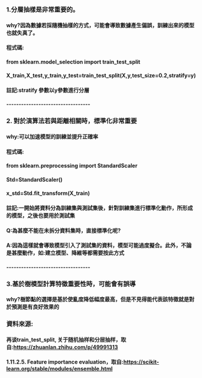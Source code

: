 ### 1.分層抽樣是非常重要的。
#### why?因為數據若採隨機抽樣的方式，可能會導致數據產生偏誤，訓練出來的模型也就失真了。
#### 程式碼:
#### from sklearn.model_selection import train_test_split
#### X_train,X_test,y_train,y_test=train_test_split(X,y,test_size=0.2,stratify=y)
#### 註記:stratify 參數以y參數進行分層
#### ----------------------------------
### 2. 對於演算法若與距離相關時，標準化非常重要
#### why:可以加速模型的訓練並提升正確率
#### 程式碼:
#### from sklearn.preprocessing import StandardScaler
#### Std=StandardScaler()
#### x_std=Std.fit_transform(X_train)
#### 註記:一開始將資料分為訓練集與測試集後，針對訓練集進行標準化動作，所形成的模型，之後也要用於測試集
#### Q:為甚麼不能在未拆分資料集時，直接標準化呢?
#### A:因為這樣就會導致模型引入了測試集的資料，模型可能過度擬合。此外，不論是甚麼動作，如:建立模型、降維等都需要按此方式
#### ----------------------------------
### 3.基於樹模型計算特徵重要性時，可能會有誤導
#### why?樹節點的選擇是基於使亂度降低幅度最高，但是不見得能代表該特徵就是對於預測是有良好效果的


### 資料來源:
#### 再谈train_test_split, 关于随机抽样和分层抽样，取自:https://zhuanlan.zhihu.com/p/49991313
#### 1.11.2.5. Feature importance evaluation，取自:https://scikit-learn.org/stable/modules/ensemble.html
